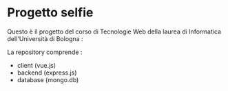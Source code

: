 # Progetto selfie 

Questo è il progetto del corso di Tecnologie Web della laurea di Informatica dell'Università di Bologna :

La repository comprende :
- client  (vue.js)
- backend  (express.js)
- database (mongo.db)
